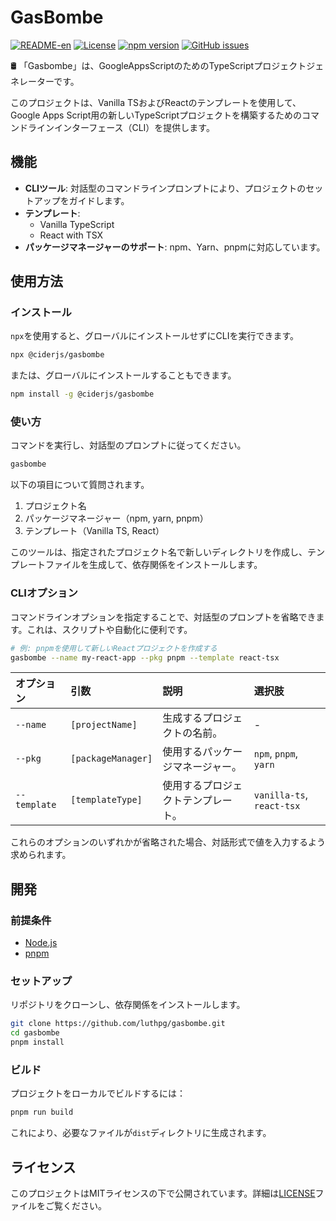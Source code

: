 # **GasBombe**

[![README-en](https://img.shields.io/badge/English-blue?logo=ReadMe)](./README.md)
[![License](https://img.shields.io/badge/license-MIT-blue.svg)](LICENSE)
[![npm version](https://img.shields.io/npm/v/@ciderjs/gasbombe.svg)](https://www.npmjs.com/package/@ciderjs/gasbombe)
[![GitHub issues](https://img.shields.io/github/issues/luthpg/gasbombe.svg)](https://github.com/luthpg/gasbombe/issues)

🛢 「Gasbombe」は、GoogleAppsScriptのためのTypeScriptプロジェクトジェネレーターです。

このプロジェクトは、Vanilla TSおよびReactのテンプレートを使用して、Google Apps Script用の新しいTypeScriptプロジェクトを構築するためのコマンドラインインターフェース（CLI）を提供します。

## **機能**

* **CLIツール**: 対話型のコマンドラインプロンプトにより、プロジェクトのセットアップをガイドします。
* **テンプレート**:
  * Vanilla TypeScript
  * React with TSX
* **パッケージマネージャーのサポート**: npm、Yarn、pnpmに対応しています。

## **使用方法**

### **インストール**

`npx`を使用すると、グローバルにインストールせずにCLIを実行できます。

```bash
npx @ciderjs/gasbombe
```

または、グローバルにインストールすることもできます。

```bash
npm install -g @ciderjs/gasbombe
```

### **使い方**

コマンドを実行し、対話型のプロンプトに従ってください。

```bash
gasbombe
```

以下の項目について質問されます。

1. プロジェクト名
2. パッケージマネージャー（npm, yarn, pnpm）
3. テンプレート（Vanilla TS, React）

このツールは、指定されたプロジェクト名で新しいディレクトリを作成し、テンプレートファイルを生成して、依存関係をインストールします。

### **CLIオプション**

コマンドラインオプションを指定することで、対話型のプロンプトを省略できます。これは、スクリプトや自動化に便利です。

```bash
# 例: pnpmを使用して新しいReactプロジェクトを作成する
gasbombe --name my-react-app --pkg pnpm --template react-tsx
```

| オプション | 引数 | 説明 | 選択肢 |
| :--- | :--- | :--- | :--- |
| `--name` | `[projectName]` | 生成するプロジェクトの名前。 | - |
| `--pkg` | `[packageManager]` | 使用するパッケージマネージャー。 | `npm`, `pnpm`, `yarn` |
| `--template` | `[templateType]` | 使用するプロジェクトテンプレート。 | `vanilla-ts`, `react-tsx` |

これらのオプションのいずれかが省略された場合、対話形式で値を入力するよう求められます。

## **開発**

### **前提条件**

* [Node.js](https://nodejs.org/)
* [pnpm](https://pnpm.io/installation)

### **セットアップ**

リポジトリをクローンし、依存関係をインストールします。

```bash
git clone https://github.com/luthpg/gasbombe.git
cd gasbombe
pnpm install
```

### **ビルド**

プロジェクトをローカルでビルドするには：

```bash
pnpm run build
```

これにより、必要なファイルが`dist`ディレクトリに生成されます。

## **ライセンス**

このプロジェクトはMITライセンスの下で公開されています。詳細は[LICENSE](LICENSE)ファイルをご覧ください。
